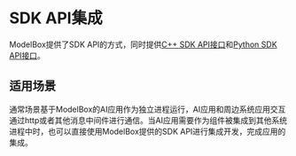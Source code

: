 # SDK API集成
ModelBox提供了SDK API的方式，同时提供[C++ SDK API接口](c++.md)和[Python SDK API接口](python.md)。
## 适用场景
通常场景基于ModelBox的AI应用作为独立进程运行，AI应用和周边系统应用交互通过http或者其他消息中间件进行通信。当AI应用需要作为组件被集成到其他系统进程中时，也可以直接使用ModelBox提供的SDK API进行集成开发，完成应用的集成。